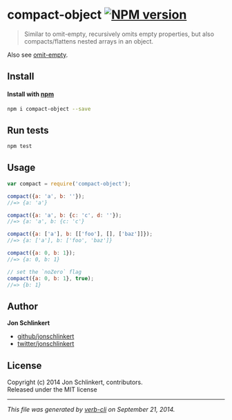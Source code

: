 # compact-object [![NPM version](https://badge.fury.io/js/compact-object.svg)](http://badge.fury.io/js/compact-object)


> Similar to omit-empty, recursively omits empty properties, but also compacts/flattens nested arrays in an object.

Also see [omit-empty](https://github.com/jonschlinkert/omit-empty).

## Install
#### Install with [npm](npmjs.org)

```bash
npm i compact-object --save
```

## Run tests

```bash
npm test
```

## Usage

```js
var compact = require('compact-object');

compact({a: 'a', b: ''});
//=> {a: 'a'}

compact({a: 'a', b: {c: 'c', d: ''});
//=> {a: 'a', b: {c: 'c'}

compact({a: ['a'], b: [['foo'], [], ['baz']]});
//=> {a: ['a'], b: ['foo', 'baz']}

compact({a: 0, b: 1});
//=> {a: 0, b: 1}

// set the `noZero` flag
compact({a: 0, b: 1}, true);
//=> {b: 1}
```

## Author

**Jon Schlinkert**
 
+ [github/jonschlinkert](https://github.com/jonschlinkert)
+ [twitter/jonschlinkert](http://twitter.com/jonschlinkert) 

## License
Copyright (c) 2014 Jon Schlinkert, contributors.  
Released under the MIT license

***

_This file was generated by [verb-cli](https://github.com/assemble/verb-cli) on September 21, 2014._